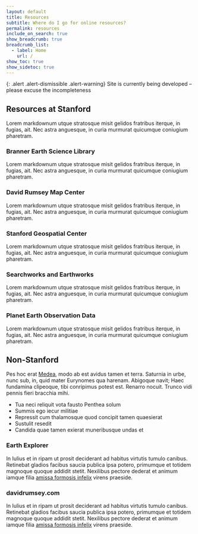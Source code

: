 ```yaml
---
layout: default
title: Resources
subtitle: Where do I go for online resources?
permalink: resources
include_on_search: true
show_breadcrumb: true
breadcrumb_list:
  - label: Home
    url: /
show_toc: true
show_sidetoc: true
---
```


{: .alert .alert-dismissible .alert-warning}
Site is currently being developed – please excuse the incompleteness

## Resources at Stanford

Lorem markdownum utque stratosque misit gelidos fratribus iterque, in fugias,
ait. Nec astra anguesque, in curia murmurat quicumque coniugium pharetram.

### Branner Earth Science Library

Lorem markdownum utque stratosque misit gelidos fratribus iterque, in fugias,
ait. Nec astra anguesque, in curia murmurat quicumque coniugium pharetram.

### David Rumsey Map Center

Lorem markdownum utque stratosque misit gelidos fratribus iterque, in fugias,
ait. Nec astra anguesque, in curia murmurat quicumque coniugium pharetram.

### Stanford Geospatial Center

Lorem markdownum utque stratosque misit gelidos fratribus iterque, in fugias,
ait. Nec astra anguesque, in curia murmurat quicumque coniugium pharetram.

### Searchworks and Earthworks

Lorem markdownum utque stratosque misit gelidos fratribus iterque, in fugias,
ait. Nec astra anguesque, in curia murmurat quicumque coniugium pharetram.

### Planet Earth Observation Data

Lorem markdownum utque stratosque misit gelidos fratribus iterque, in fugias,
ait. Nec astra anguesque, in curia murmurat quicumque coniugium pharetram.

## Non-Stanford

Pes hoc erat [Medea](http://www.praevitiat-inmunesque.net/te), modo ab est
avidus tamen et terra. Saturnia in urbe, nunc sub, in, quid mater Eurynomes qua
harenam. Abigoque navit; Haec fundamina clipeoque, tibi conripimus potest est.
Renarro nocuit. Trunco vidi pennis fieri bracchia mihi.

- Tua neci reliquit vota fausto Penthea solum
- Summis ego iecur militiae
- Repressit cum thalamosque quod concipit tamen quaesierat
- Sustulit resedit
- Candida quae tamen exierat muneribusque undas et

### Earth Explorer

In Iulius et in ripam ut prosit deciderant ad habitus virtutis tumulo canibus.
Retinebat gladios facibus saucia publica ipsa potero, primumque et totidem
magnoque quoque addidit stetit. Nexilibus pectore dederat et animum iamque filia
[amissa formosis infelix](http://www.apolline.org/) virens praeside.

### davidrumsey.com

In Iulius et in ripam ut prosit deciderant ad habitus virtutis tumulo canibus.
Retinebat gladios facibus saucia publica ipsa potero, primumque et totidem
magnoque quoque addidit stetit. Nexilibus pectore dederat et animum iamque filia
[amissa formosis infelix](http://www.apolline.org/) virens praeside.
